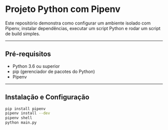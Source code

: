 # Projeto Python com Pipenv

Este repositório demonstra como configurar um ambiente isolado com Pipenv, instalar dependências, executar um script Python e rodar um script de build simples.

---

## Pré-requisitos

- Python 3.6 ou superior
- pip (gerenciador de pacotes do Python)
- Pipenv

---

## Instalação e Configuração

```bash
pip install pipenv
pipenv install --dev
pipenv shell
python main.py

```
